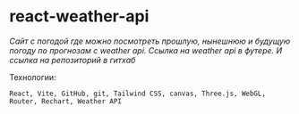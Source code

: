 # react-weather-api
*Сайт с погодой где можно посмотреть прошлую, нынешнюю и будущую погоду по прогнозам с weather api. Ссылка на weather api в футере. И ссылка на репозиторий в гитхаб*

Технологии:
```
React, Vite, GitHub, git, Tailwind CSS, canvas, Three.js, WebGL, Router, Rechart, Weather API
```
